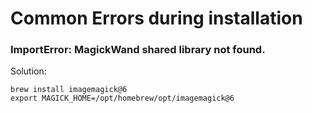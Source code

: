 # Common Errors during installation

### ImportError: MagickWand shared library not found.

Solution:
```
brew install imagemagick@6
export MAGICK_HOME=/opt/homebrew/opt/imagemagick@6
```